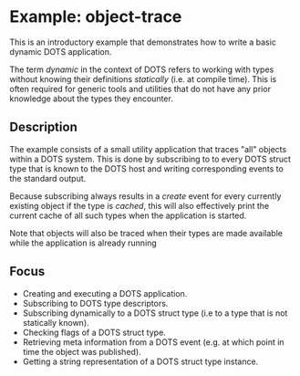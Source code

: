 # Example: object-trace

This is an introductory example that demonstrates how to write a basic dynamic DOTS application.

The term *dynamic* in the context of DOTS refers to working with types without knowing their definitions *statically* (i.e. at compile time). This is often required for generic tools and utilities that do not have any prior knowledge about the types they encounter.

## Description

The example consists of a small utility application that traces "all" objects within a DOTS system. This is done by subscribing to to every DOTS struct type that is known to the DOTS host and writing corresponding events to the standard output.

Because subscribing always results in a *create* event for every currently existing object if the type is *cached*, this will also effectively print the current cache of all such types when the application is started.

Note that objects will also be traced when their types are made available while the application is already running

## Focus

* Creating and executing a DOTS application.
* Subscribing to DOTS type descriptors.
* Subscribing dynamically to a DOTS struct type (i.e to a type that is not statically known).
* Checking flags of a DOTS struct type.
* Retrieving meta information from a DOTS event (e.g. at which point in time the object was published).
* Getting a string representation of a DOTS struct type instance.